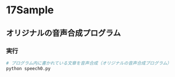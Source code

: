 # 17Sample

## オリジナルの音声合成プログラム

### 実行

```sh
# プログラム内に書かれている文章を音声合成（オリジナルの音声合成プログラム）
python speech0.py
```
